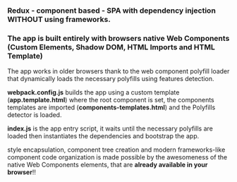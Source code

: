 ### Redux - component based - SPA with dependency injection WITHOUT using frameworks. 

### The app is built entirely with browsers native Web Components (Custom Elements, Shadow DOM, HTML Imports and HTML Template)

The app works in older browsers thank to the web component polyfill loader that dynamically loads the necessary polyfills using features detection.

__webpack.config.js__ builds the app using a custom template (__app.template.html__) where the root component is set, the components templates are imported (__components-templates.html__) and the Polyfills detector is loaded.

__index.js__ is the app entry script, it waits until the necessary polyfills are loaded then instantiates the dependencies and bootstrap the app.

style encapsulation, component tree creation and modern frameworks-like component code organization is made possible by the awesomeness of the native Web Components elements, that are __already available in your browser__!!  